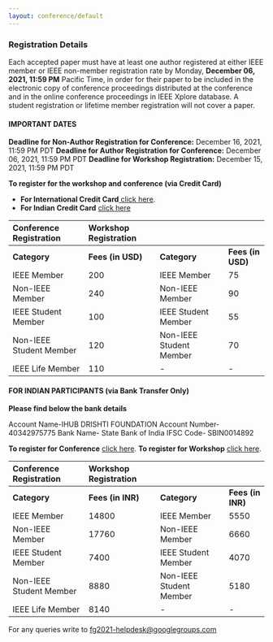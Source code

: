 ```yaml
---
layout: conference/default
---
```


### Registration Details

Each accepted paper must have at least one author registered at either IEEE member or IEEE non-member registration rate by Monday, **December 06, 2021, 11:59 PM** Pacific Time, in order for their paper to be included in the electronic copy of conference proceedings distributed at the conference and in the online conference proceedings in IEEE Xplore database. A student registration or lifetime member registration will not cover a paper.

#### IMPORTANT DATES

**Deadline for Non-Author Registration for Conference:** December 16, 2021, 11:59 PM PDT
**Deadline for Author Registration for Conference:** December 06, 2021, 11:59 PM PDT
**Deadline for Workshop Registration:** December 15, 2021, 11:59 PM PDT

**To register for the workshop and conference (via Credit Card)**

- **For International Credit Card**[ click here](https://indiattitude.eventsair.com/fg-2021/fg2021-registration-form).
- **For Indian Credit Card** [click here](https://indiattitude.eventsair.com/fg-2021-indian-participants/fg2021-registration-form)

| Conference Registration | Workshop Registration |                         |                   |
| :---------------------- | :-------------------- | ----------------------- | ----------------- |
| **Category**            | **Fees (in USD)**     | **Category**            | **Fees (in USD)** |
| IEEE Member             | 200                   | IEEE Member             | 75                |
| Non-IEEE Member         | 240                   | Non-IEEE Member         | 90                |
| IEEE Student Member     | 100                   | IEEE Student Member     | 55                |
| Non-IEEE Student Member | 120                   | Non-IEEE Student Member | 70                |
| IEEE Life Member        | 110                   | -                       | -                 |

 

#### FOR INDIAN PARTICIPANTS (via Bank Transfer Only)

**Please find below the bank details**

Account Name-IHUB DRISHTI FOUNDATION
Account Number- 40342975775
Bank Name- State Bank of India
IFSC Code- SBIN0014892

**To register for Conference** [click here](https://forms.gle/9ix74zxztTk2CYGT6).
**To register for Workshop** [click here](https://forms.gle/8R4h3gTc49gCdSAz8).

| Conference Registration | Workshop Registration |                         |                   |
| :---------------------- | :-------------------- | ----------------------- | ----------------- |
| **Category**            | **Fees (in INR)**     | **Category**            | **Fees (in INR)** |
| IEEE Member             | 14800                 | IEEE Member             | 5550              |
| Non-IEEE Member         | 17760                 | Non-IEEE Member         | 6660              |
| IEEE Student Member     | 7400                  | IEEE Student Member     | 4070              |
| Non-IEEE Student Member | 8880                  | Non-IEEE Student Member | 5180              |
| IEEE Life Member        | 8140                  | -                       | -                 |

For any queries write to [fg2021-helpdesk@googlegroups.com](mailto:fg2021-helpdesk@googlegroups.com)